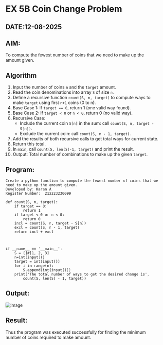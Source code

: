 # EX 5B Coin Change Problem
## DATE:12-08-2025
## AIM:
To compute the fewest number of coins that we need to make up the amount given.


## Algorithm

1. Input the number of coins `n` and the `target` amount.
2. Read the coin denominations into array `S` of size `n`.
3. Define a recursive function `count(S, n, target)` to compute ways to make `target` using first `n+1` coins (0 to n).
4. Base Case 1: If `target == 0`, return 1 (one valid way found).
5. Base Case 2: If `target < 0` or `n < 0`, return 0 (no valid way).
6. Recursive Case:
   * Include the current coin `S[n]` in the sum: call `count(S, n, target - S[n])`.
   * Exclude the current coin: call `count(S, n - 1, target)`.
7. Add the results of both recursive calls to get total ways for current state.
8. Return this total.
9. In `main`, call `count(S, len(S)-1, target)` and print the result.
10. Output: Total number of combinations to make up the given `target`.

## Program:
```
Create a python function to compute the fewest number of coins that we need to make up the amount given.
Developed by: Karan A
Register Number:  212223230099
```
```PY
def count(S, n, target):
    if target == 0:
        return 1
    if target < 0 or n < 0:
        return 0
    incl = count(S, n, target - S[n])
    excl = count(S, n - 1, target)
    return incl + excl
    
    
    
if __name__ == '__main__':
    S = []#[1, 2, 3]
    n=int(input())
    target = int(input())
    for i in range(n):
        S.append(int(input()))
    print('The total number of ways to get the desired change is',
        count(S, len(S) - 1, target))
```

## Output:

![image](https://github.com/user-attachments/assets/eb651ba3-6899-4f9b-acef-875cf19fe5d7)



## Result:
Thus the program was executed successfully for finding the minimum number of coins required to make amount.
